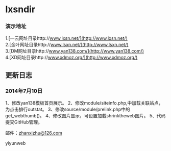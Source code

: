 lxsndir
=======
### 演示地址
1.[一云网址目录http://www.lxsn.net/](http://www.lxsn.net/)<br /> 
2.[金叶网址目录http://www.lsxn.net/](http://www.lsxn.net/)<br />
3.[DM网址目录http://www.yan138.com/](http://www.yan138.com/)<br /> 
4.[XD网址目录http://www.xdmoz.org/](http://www.xdmoz.org/)<br /> 

更新日志
-----------------------------------  
### 2014年7月10日
1、修改yan138模板首页展示。
2、修改module/siteinfo.php,中加载关联站点，为点击排行outstat。
3、修改source/module/prelink.php中的get_webthumb()。
4、修改图片显示，可设置加载shrinktheweb图片。
5、代码提交GitHub管理。

邮件：zhanxizhu@126.com

yiyunweb
